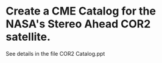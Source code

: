 # Create a CME Catalog for the NASA's Stereo Ahead COR2 satellite.
See details in the file COR2 Catalog.ppt
